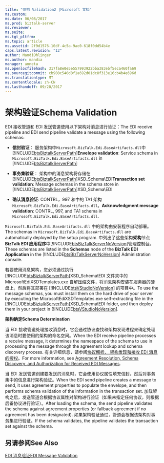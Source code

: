 ```yaml
---
title: "架构 Validation2 |Microsoft 文档"
ms.custom: 
ms.date: 06/08/2017
ms.prod: biztalk-server
ms.reviewer: 
ms.suite: 
ms.tgt_pltfrm: 
ms.topic: article
ms.assetid: 2f9d1576-10df-4c5a-9ae0-618f0dd54b4e
caps.latest.revision: "12"
author: MandiOhlinger
ms.author: mandia
manager: anneta
ms.openlocfilehash: 317fa8e0e5e557993922bba383ebf5eca460fa69
ms.sourcegitcommit: cb908c540d8f1a692d01dc8f313e16cb4b4e696d
ms.translationtype: MT
ms.contentlocale: zh-CN
ms.lasthandoff: 09/20/2017
---
```

# <a name="schema-validation"></a><span data-ttu-id="f4953-102">架构验证</span><span class="sxs-lookup"><span data-stu-id="f4953-102">Schema Validation</span></span>
<span data-ttu-id="f4953-103">EDI 接收管道和 EDI 发送管道使用以下架构对消息进行验证：</span><span class="sxs-lookup"><span data-stu-id="f4953-103">The EDI receive pipeline and EDI send pipeline validate a message using the following schemas:</span></span>  
  
-   <span data-ttu-id="f4953-104">**信封验证**： 服务架构中`Microsoft.BizTalk.Edi.BaseArtifacts.dll`中[!INCLUDE[btsBiztalkServerPath](../includes/btsbiztalkserverpath-md.md)]</span><span class="sxs-lookup"><span data-stu-id="f4953-104">**Envelope validation**: Service schema in `Microsoft.BizTalk.Edi.BaseArtifacts.dll` in [!INCLUDE[btsBiztalkServerPath](../includes/btsbiztalkserverpath-md.md)]</span></span>  
  
-   <span data-ttu-id="f4953-105">**事务集验证**： 架构中的消息架构将存储在[!INCLUDE[btsBiztalkServerPath](../includes/btsbiztalkserverpath-md.md)]XSD_Schema\EDI</span><span class="sxs-lookup"><span data-stu-id="f4953-105">**Transaction set validation**: Message schemas in the schema store in [!INCLUDE[btsBiztalkServerPath](../includes/btsbiztalkserverpath-md.md)]XSD_Schema\EDI</span></span>  
  
-   <span data-ttu-id="f4953-106">**确认消息验证**: CONTRL，997 和中的 TA1 架构`Microsoft.BizTalk.Edi.BaseArtifacts.dll`。</span><span class="sxs-lookup"><span data-stu-id="f4953-106">**Acknowledgment message validation**: CONTRL, 997, and TA1 schema in `Microsoft.BizTalk.Edi.BaseArtifacts.dll`.</span></span>  
  
 <span data-ttu-id="f4953-107">`Microsoft.BizTalk.Edi.BaseArtifacts.dll` 中的架构由安装程序自动部署。</span><span class="sxs-lookup"><span data-stu-id="f4953-107">The schemas in `Microsoft.BizTalk.Edi.BaseArtifacts.dll` are automatically deployed by the setup program.</span></span> <span data-ttu-id="f4953-108">中列出了这些架构**架构**节点**BizTalk EDI 应用程序**中[!INCLUDE[btsBizTalkServerNoVersion](../includes/btsbiztalkservernoversion-md.md)]管理控制台。</span><span class="sxs-lookup"><span data-stu-id="f4953-108">These schemas are listed in the **Schemas** node of the **BizTalk EDI Application** in the [!INCLUDE[btsBizTalkServerNoVersion](../includes/btsbiztalkservernoversion-md.md)] Administration console.</span></span>  
  
 <span data-ttu-id="f4953-109">若要使用消息架构，您必须通过执行 [!INCLUDE[btsBiztalkServerPath](../includes/btsbiztalkserverpath-md.md)]XSD_Schema\EDI 文件夹中的 MicrosoftEdiXSDTemplates.exe 自解压缩文件，将消息架构安装在服务器的硬盘上，然后将其部署在 [!INCLUDE[btsVStudioNoVersion](../includes/btsvstudionoversion-md.md)] 的项目中。</span><span class="sxs-lookup"><span data-stu-id="f4953-109">To use the message schemas, you must install them on the hard drive of your server by executing the MicrosoftEdiXSDTemplates.exe self-extracting file in the [!INCLUDE[btsBiztalkServerPath](../includes/btsbiztalkserverpath-md.md)]XSD_Schema\EDI folder, and then deploy them in your project in [!INCLUDE[btsVStudioNoVersion](../includes/btsvstudionoversion-md.md)].</span></span>  
  
 <span data-ttu-id="f4953-110">**架构确定**</span><span class="sxs-lookup"><span data-stu-id="f4953-110">**Schema Determination**</span></span>  
  
 <span data-ttu-id="f4953-111">当 EDI 接收管道处理接收消息时，它会通过协议查找和架构发现进程来确定处理该消息时要使用的架构的命名空间。</span><span class="sxs-lookup"><span data-stu-id="f4953-111">When the EDI receive pipeline processes a receive message, it determines the namespace of the schema to use in processing the message through the agreement lookup and schema discovery process.</span></span> <span data-ttu-id="f4953-112">有关详细信息，请参阅[协议解析、 架构发现和接收 EDI 消息的授权](../core/agreement-resolution-schema-discovery-and-authorization-for-received-edi.md)。</span><span class="sxs-lookup"><span data-stu-id="f4953-112">For more information, see [Agreement Resolution, Schema Discovery, and Authorization for Received EDI Messages](../core/agreement-resolution-schema-discovery-and-authorization-for-received-edi.md).</span></span>  
  
 <span data-ttu-id="f4953-113">当 EDI 发送管道创建要发送的消息时，它会使用协议属性填充信封，然后对事务集中的信息进行架构验证。</span><span class="sxs-lookup"><span data-stu-id="f4953-113">When the EDI send pipeline creates a message to send, it uses agreement properties to populate the envelope, and then performs schema validation of the information in the transaction set.</span></span> <span data-ttu-id="f4953-114">加载架构之后，发送管道会根据协议属性对架构进行验证（如果未指定任何协议，则根据后备协议进行验证）。</span><span class="sxs-lookup"><span data-stu-id="f4953-114">After loading the schema, the send pipeline validates the schema against agreement properties (or fallback agreement if no agreement has been designated).</span></span> <span data-ttu-id="f4953-115">如果架构验证通过，管道会根据该架构对事务集进行验证。</span><span class="sxs-lookup"><span data-stu-id="f4953-115">If the schema validates, the pipeline validates the transaction set against the schema.</span></span>  
  
## <a name="see-also"></a><span data-ttu-id="f4953-116">另请参阅</span><span class="sxs-lookup"><span data-stu-id="f4953-116">See Also</span></span>  
 [<span data-ttu-id="f4953-117">EDI 消息验证</span><span class="sxs-lookup"><span data-stu-id="f4953-117">EDI Message Validation</span></span>](../core/edi-message-validation.md)